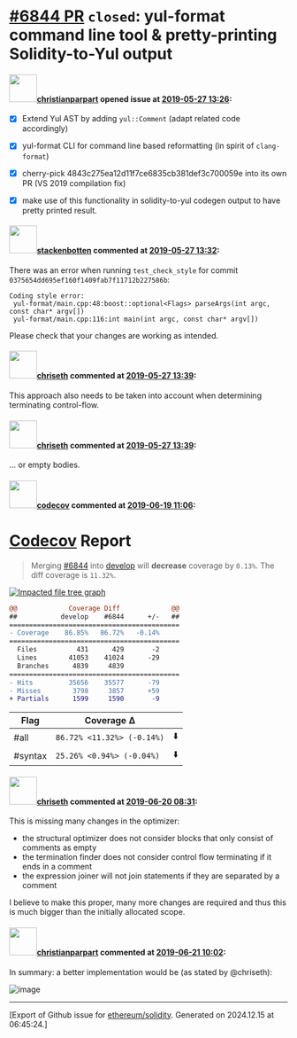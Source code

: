 # [\#6844 PR](https://github.com/ethereum/solidity/pull/6844) `closed`: yul-format command line tool & pretty-printing Solidity-to-Yul output

#### <img src="https://avatars.githubusercontent.com/u/56763?u=373e0766d5c45bef8c7c7fc5ed48394935772065&v=4" width="50">[christianparpart](https://github.com/christianparpart) opened issue at [2019-05-27 13:26](https://github.com/ethereum/solidity/pull/6844):

* [x] Extend Yul AST by adding `yul::Comment`  (adapt related code accordingly)
* [x] yul-format CLI for command line based reformatting (in spirit of `clang-format`)
* [x] cherry-pick 4843c275ea12d11f7ce6835cb381def3c700059e into its own PR (VS 2019 compilation fix)
* [x] make use of this functionality in solidity-to-yul codegen output to have pretty printed result.


#### <img src="https://avatars.githubusercontent.com/u/44874361?v=4" width="50">[stackenbotten](https://github.com/stackenbotten) commented at [2019-05-27 13:32](https://github.com/ethereum/solidity/pull/6844#issuecomment-496214347):

There was an error when running `test_check_style` for commit `0375654dd695ef160f1409fab7f11712b227586b`:
```
Coding style error:
 yul-format/main.cpp:48:boost::optional<Flags> parseArgs(int argc, const char* argv[])
 yul-format/main.cpp:116:int main(int argc, const char* argv[])

```
Please check that your changes are working as intended.

#### <img src="https://avatars.githubusercontent.com/u/9073706?v=4" width="50">[chriseth](https://github.com/chriseth) commented at [2019-05-27 13:39](https://github.com/ethereum/solidity/pull/6844#issuecomment-496216443):

This approach also needs to be taken into account when determining terminating control-flow.

#### <img src="https://avatars.githubusercontent.com/u/9073706?v=4" width="50">[chriseth](https://github.com/chriseth) commented at [2019-05-27 13:39](https://github.com/ethereum/solidity/pull/6844#issuecomment-496216488):

... or empty bodies.

#### <img src="https://avatars.githubusercontent.com/in/254?v=4" width="50">[codecov](https://github.com/apps/codecov) commented at [2019-06-19 11:06](https://github.com/ethereum/solidity/pull/6844#issuecomment-503514475):

# [Codecov](https://codecov.io/gh/ethereum/solidity/pull/6844?src=pr&el=h1) Report
> Merging [#6844](https://codecov.io/gh/ethereum/solidity/pull/6844?src=pr&el=desc) into [develop](https://codecov.io/gh/ethereum/solidity/commit/cfbbb194d1c8926e6e914bd76bccb01ea037d060?src=pr&el=desc) will **decrease** coverage by `0.13%`.
> The diff coverage is `11.32%`.

[![Impacted file tree graph](https://codecov.io/gh/ethereum/solidity/pull/6844/graphs/tree.svg?width=650&token=87PGzVEwU0&height=150&src=pr)](https://codecov.io/gh/ethereum/solidity/pull/6844?src=pr&el=tree)

```diff
@@             Coverage Diff             @@
##           develop    #6844      +/-   ##
===========================================
- Coverage    86.85%   86.72%   -0.14%     
===========================================
  Files          431      429       -2     
  Lines        41053    41024      -29     
  Branches      4839     4839              
===========================================
- Hits         35656    35577      -79     
- Misses        3798     3857      +59     
+ Partials      1599     1590       -9
```

| Flag | Coverage Δ | |
|---|---|---|
| #all | `86.72% <11.32%> (-0.14%)` | :arrow_down: |
| #syntax | `25.26% <0.94%> (-0.04%)` | :arrow_down: |

#### <img src="https://avatars.githubusercontent.com/u/9073706?v=4" width="50">[chriseth](https://github.com/chriseth) commented at [2019-06-20 08:31](https://github.com/ethereum/solidity/pull/6844#issuecomment-503931916):

This is missing many changes in the optimizer:
 - the structural optimizer does not consider blocks that only consist of comments as empty
 - the termination finder does not consider control flow terminating if it ends in a comment
 - the expression joiner will not join statements if they are separated by a comment

I believe to make this proper, many more changes are required and thus this is much bigger than the initially allocated scope.

#### <img src="https://avatars.githubusercontent.com/u/56763?u=373e0766d5c45bef8c7c7fc5ed48394935772065&v=4" width="50">[christianparpart](https://github.com/christianparpart) commented at [2019-06-21 10:02](https://github.com/ethereum/solidity/pull/6844#issuecomment-504369859):

In summary: a better implementation would be (as stated by @chriseth):

![image](https://user-images.githubusercontent.com/56763/59915183-4e969f80-941c-11e9-907b-150123be7f01.png)


-------------------------------------------------------------------------------



[Export of Github issue for [ethereum/solidity](https://github.com/ethereum/solidity). Generated on 2024.12.15 at 06:45:24.]
